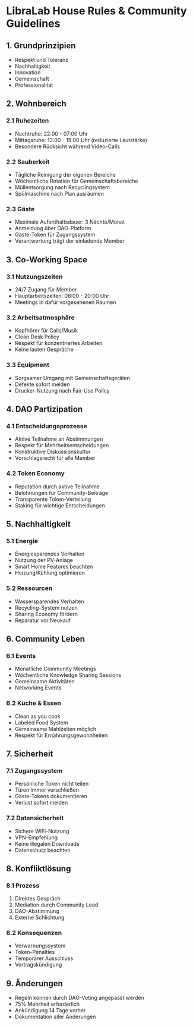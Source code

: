 # LibraLab House Rules & Community Guidelines

## 1. Grundprinzipien
- Respekt und Toleranz
- Nachhaltigkeit
- Innovation
- Gemeinschaft
- Professionalität

## 2. Wohnbereich
### 2.1 Ruhezeiten
- Nachtruhe: 22:00 - 07:00 Uhr
- Mittagsruhe: 13:00 - 15:00 Uhr (reduzierte Lautstärke)
- Besondere Rücksicht während Video-Calls

### 2.2 Sauberkeit
- Tägliche Reinigung der eigenen Bereiche
- Wöchentliche Rotation für Gemeinschaftsbereiche
- Müllentsorgung nach Recyclingsystem
- Spülmaschine nach Plan ausräumen

### 2.3 Gäste
- Maximale Aufenthaltsdauer: 3 Nächte/Monat
- Anmeldung über DAO-Platform
- Gäste-Token für Zugangssystem
- Verantwortung trägt der einladende Member

## 3. Co-Working Space
### 3.1 Nutzungszeiten
- 24/7 Zugang für Member
- Hauptarbeitszeiten: 08:00 - 20:00 Uhr
- Meetings in dafür vorgesehenen Räumen

### 3.2 Arbeitsatmosphäre
- Kopfhörer für Calls/Musik
- Clean Desk Policy
- Respekt für konzentriertes Arbeiten
- Keine lauten Gespräche

### 3.3 Equipment
- Sorgsamer Umgang mit Gemeinschaftsgeräten
- Defekte sofort melden
- Drucker-Nutzung nach Fair-Use Policy

## 4. DAO Partizipation
### 4.1 Entscheidungsprozesse
- Aktive Teilnahme an Abstimmungen
- Respekt für Mehrheitsentscheidungen
- Konstruktive Diskussionskultur
- Vorschlagsrecht für alle Member

### 4.2 Token Economy
- Reputation durch aktive Teilnahme
- Belohnungen für Community-Beiträge
- Transparente Token-Verteilung
- Staking für wichtige Entscheidungen

## 5. Nachhaltigkeit
### 5.1 Energie
- Energiesparendes Verhalten
- Nutzung der PV-Anlage
- Smart Home Features beachten
- Heizung/Kühlung optimieren

### 5.2 Ressourcen
- Wassersparendes Verhalten
- Recycling-System nutzen
- Sharing Economy fördern
- Reparatur vor Neukauf

## 6. Community Leben
### 6.1 Events
- Monatliche Community Meetings
- Wöchentliche Knowledge Sharing Sessions
- Gemeinsame Aktivitäten
- Networking Events

### 6.2 Küche & Essen
- Clean as you cook
- Labeled Food System
- Gemeinsame Mahlzeiten möglich
- Respekt für Ernährungsgewohnheiten

## 7. Sicherheit
### 7.1 Zugangssystem
- Persönliche Token nicht teilen
- Türen immer verschließen
- Gäste-Tokens dokumentieren
- Verlust sofort melden

### 7.2 Datensicherheit
- Sichere WiFi-Nutzung
- VPN-Empfehlung
- Keine illegalen Downloads
- Datenschutz beachten

## 8. Konfliktlösung
### 8.1 Prozess
1. Direktes Gespräch
2. Mediation durch Community Lead
3. DAO-Abstimmung
4. Externe Schlichtung

### 8.2 Konsequenzen
- Verwarnungssystem
- Token-Penalties
- Temporärer Ausschluss
- Vertragskündigung

## 9. Änderungen
- Regeln können durch DAO-Voting angepasst werden
- 75% Mehrheit erforderlich
- Ankündigung 14 Tage vorher
- Dokumentation aller Änderungen
